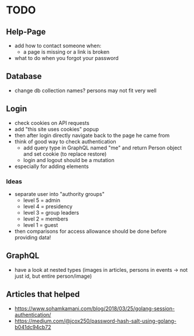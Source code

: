 # TODO

## Help-Page

- add how to contact someone when:
  - a page is missing or a link is broken
- what to do when you forgot your password

## Database

- change db collection names? persons may not fit very well

## Login

- check cookies on API requests
- add "this site uses cookies" popup
- then after login directly navigate back to the page he came from
- think of good way to check authentication
  - add query type in GraphQL named "me" and return Person object and set cookie (to replace restore)
  - login and logout should be a mutation
- especially for adding elements

### Ideas

- separate user into "authority groups"
  - level 5 = admin
  - level 4 = presidency
  - level 3 = group leaders
  - level 2 = members
  - level 1 = guest
- then comparisons for access allowance should be done before providing data!

## GraphQL

- have a look at nested types (images in articles, persons in events -> not just id, but entire person/image)

## Articles that helped

- <https://www.sohamkamani.com/blog/2018/03/25/golang-session-authentication/>
- <https://medium.com/@jcox250/password-hash-salt-using-golang-b041dc94cb72>
